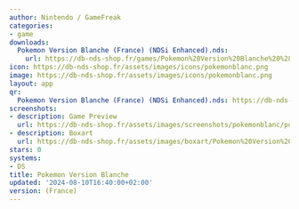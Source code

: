 ```yaml
---
author: Nintendo / GameFreak
categories:
- game
downloads:
  Pokemon Version Blanche (France) (NDSi Enhanced).nds:
    url: https://db-nds-shop.fr/games/Pokemon%20Version%20Blanche%20%28France%29%20%28NDSi%20Enhanced%29.zip
icon: https://db-nds-shop.fr/assets/images/icons/pokemonblanc.png
image: https://db-nds-shop.fr/assets/images/icons/pokemonblanc.png
layout: app
qr:
  Pokemon Version Blanche (France) (NDSi Enhanced).nds: https://db-nds-shop.fr/qr/pokemon-version-blanche-france-ndsi-enhanced-nds.png
screenshots:
- description: Game Preview
  url: https://db-nds-shop.fr/assets/images/screenshots/pokemonblanc/pokemonblanc.png
- description: Boxart
  url: https://db-nds-shop.fr/assets/images/boxart/Pokemon%20Version%20Blanche%20(France)%20(NDSi%20Enhanced).nds.png
stars: 0
systems:
- DS
title: Pokemon Version Blanche
updated: '2024-08-10T16:40:00+02:00'
version: (France)
---
```

